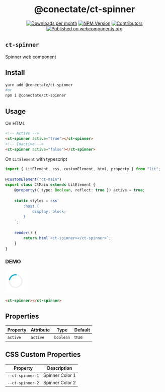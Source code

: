 <h1 align="center">@conectate/ct-spinner</h1>

<p align="center">
	<a href="https://npmcharts.com/compare/@conectate/ct-spinner?minimal=true"><img alt="Downloads per month" src="https://img.shields.io/npm/dm/@conectate/ct-spinner.svg" height="20"/></a>
	<a href="https://www.npmjs.com/package/@conectate/ct-spinner"><img alt="NPM Version" src="https://img.shields.io/npm/v/@conectate/ct-spinner.svg" height="20"/></a>
	<a href="https://github.com/conectate/ct-elements/graphs/contributors"><img alt="Contributors" src="https://img.shields.io/github/contributors/conectate/ct-elements.svg" height="20"/></a>
	<a href="https://www.webcomponents.org/element/conectate/ct-element"><img alt="Published on webcomponents.org" src="https://img.shields.io/badge/webcomponents.org-published-blue.svg" height="20"/></a>

</p>

## `ct-spinner`

Spinner web component

## Install

```bash
yarn add @conectate/ct-spinner
#or
npm i @conectate/ct-spinner
```

## Usage

On HTML

```html
<!-- Active -->
<ct-spinner active="true"></ct-spinner>
<!-- Inactive -->
<ct-spinner active="false"></ct-spinner>
```

On `LitElement` with typescript

```typescript
import { LitElement, css, customElement, html, property } from "lit";

@customElement("ct-main")
export class CtMain extends LitElement {
	@property({ type: Boolean, reflect: true }) active = true;

	static styles = css`
		:host {
			display: block;
		}
	`;

	render() {
		return html`<ct-spinner></ct-spinner>`;
	}
}
```

### DEMO

<img src="https://raw.githubusercontent.com/Conectate/ct-elements/master/images/packages/ct-spinner.png"/>

<!--
```
<custom-element-demo>
  <template>
    <script type="module">
      import "https://unpkg.com/@conectate/ct-spinner?module";
    </script>
    <ct-spinner></ct-spinner>
  </template>
</custom-element-demo>
```
-->

```html
<ct-spinner></ct-spinner>
```

## Properties

| Property | Attribute | Type      | Default |
| -------- | --------- | --------- | ------- |
| `active` | `active`  | `boolean` | true    |

## CSS Custom Properties

| Property         | Description     |
| ---------------- | --------------- |
| `--ct-spinner-1` | Spinner Color 1 |
| `--ct-spinner-2` | Spinner Color 2 |
